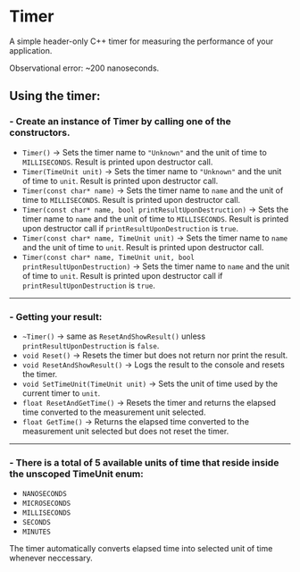 # Timer
A simple header-only C++ timer for measuring the performance of your application.

Observational error: ~200 nanoseconds.

## Using the timer:
### - Create an instance of Timer by calling one of the constructors.
- `Timer()` -> Sets the timer name to `"Unknown"` and the unit of time to `MILLISECONDS`. Result is printed upon destructor call.
- `Timer(TimeUnit unit)` -> Sets the timer name to `"Unknown"` and the unit of time to `unit`. Result is printed upon destructor call.
- `Timer(const char* name)` -> Sets the timer name to `name` and the unit of time to `MILLISECONDS`. Result is printed upon destructor call.
- `Timer(const char* name, bool printResultUponDestruction)` -> Sets the timer name to `name` and the unit of time to `MILLISECONDS`. Result is printed upon destructor call if `printResultUponDestruction` is `true`.
- `Timer(const char* name, TimeUnit unit)` -> Sets the timer name to `name` and the unit of time to `unit`. Result is printed upon destructor call.
- `Timer(const char* name, TimeUnit unit, bool printResultUponDestruction)` -> Sets the timer name to `name` and the unit of time to `unit`. Result is printed upon destructor call if `printResultUponDestruction` is `true`.
---
### - Getting your result:
- `~Timer()` -> same as `ResetAndShowResult()` unless `printResultUponDestruction` is `false`.
- `void Reset()` -> Resets the timer but does not return nor print the result.
- `void ResetAndShowResult()` -> Logs the result to the console and resets the timer.
- `void SetTimeUnit(TimeUnit unit)` -> Sets the unit of time used by the current timer to `unit`.
- `float ResetAndGetTime()` -> Resets the timer and returns the elapsed time converted to the measurement unit selected.
- `float GetTime()` -> Returns the elapsed time converted to the measurement unit selected but does not reset the timer.
---
### - There is a total of 5 available units of time that reside inside the unscoped TimeUnit enum:
- `NANOSECONDS`
- `MICROSECONDS`
- `MILLISECONDS`
- `SECONDS`
- `MINUTES`

The timer automatically converts elapsed time into selected unit of time whenever neccessary.
